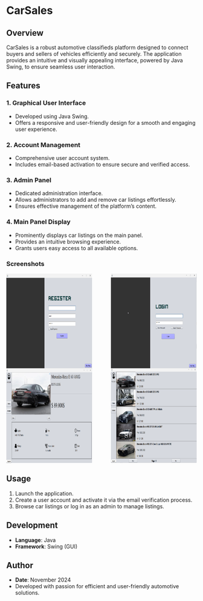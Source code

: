# CarSales

## Overview
CarSales is a robust automotive classifieds platform designed to connect buyers and sellers of vehicles efficiently and securely. The application provides an intuitive and visually appealing interface, powered by Java Swing, to ensure seamless user interaction.

## Features

### 1. **Graphical User Interface**
- Developed using Java Swing.
- Offers a responsive and user-friendly design for a smooth and engaging user experience.

### 2. **Account Management**
- Comprehensive user account system.
- Includes email-based activation to ensure secure and verified access.

### 3. **Admin Panel**
- Dedicated administration interface.
- Allows administrators to add and remove car listings effortlessly.
- Ensures effective management of the platform’s content.

### 4. **Main Panel Display**
- Prominently displays car listings on the main panel.
- Provides an intuitive browsing experience.
- Grants users easy access to all available options.

### Screenshots
<div style="display: flex; justify-content: space-between;">
  <img src="example/poza1.png" width="45%"  height="250"/>
  <img src="example/poza2.png" width="45%" height="250"/>
</div>
<div style="display: flex; justify-content: space-between;">
  <img src="example/poza3.png" width="45%"  height="250"/>
  <img src="example/poza4.png" width="45%"  height="250"/>
</div>

## Usage
1. Launch the application.
2. Create a user account and activate it via the email verification process.
3. Browse car listings or log in as an admin to manage listings.

## Development
- **Language**: Java
- **Framework**: Swing (GUI)

## Author
- **Date**: November 2024
- Developed with passion for efficient and user-friendly automotive solutions.
